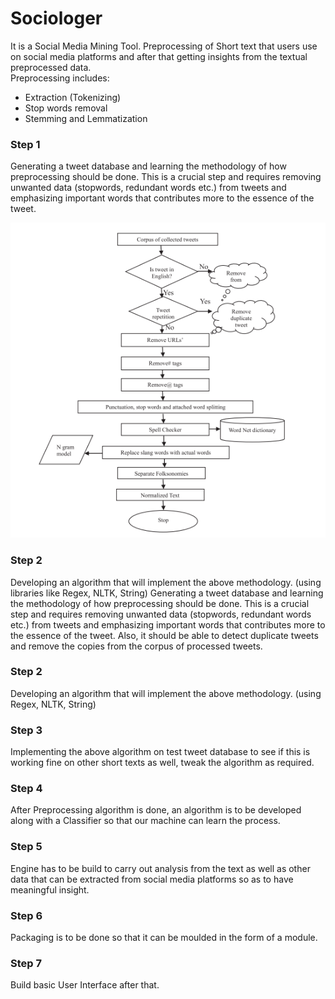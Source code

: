 # Sociologer
It is a Social Media Mining Tool.
Preprocessing of Short text that users use on social media platforms and after that getting insights from the textual preprocessed data.  
Preprocessing includes:
* Extraction (Tokenizing)
* Stop words removal
* Stemming and Lemmatization

### Step 1  
Generating a tweet database and learning the methodology of how preprocessing should be done. This is a crucial step and requires removing unwanted data (stopwords, redundant words etc.) from tweets and emphasizing important words that contributes more to the essence of the tweet.  

![Screenshot](Preprocessing_tweets.PNG)  

### Step 2
Developing an algorithm that will implement the above methodology. (using libraries like Regex, NLTK, String)
Generating a tweet database and learning the methodology of how preprocessing should be done. This is a crucial step and requires removing unwanted data (stopwords, redundant words etc.) from tweets and emphasizing important words that contributes more to the essence of the tweet. Also, it should be able to detect duplicate tweets and remove the copies from the corpus of processed tweets.

### Step 2
Developing an algorithm that will implement the above methodology. (using Regex, NLTK, String)

### Step 3
Implementing the above algorithm on test tweet database to see if this is working fine on other short texts as well, tweak the algorithm as required.

### Step 4
After Preprocessing algorithm is done, an algorithm is to be developed along with a Classifier so that our machine can learn the process.

### Step 5
Engine has to be build to carry out analysis from the text as well as other data that can be extracted from social media platforms so as to have meaningful insight.

### Step 6
Packaging is to be done so that it can be moulded in the form of a module.

### Step 7
Build basic User Interface after that.
